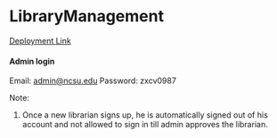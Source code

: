 
# LibraryManagement

[Deployment Link](https://damp-caverns-33581.herokuapp.com/)

#### Admin login

Email: admin@ncsu.edu
Password: zxcv0987

Note:

1) Once a new librarian signs up, he is automatically signed out of his account and not allowed to sign in till admin approves the librarian. 


